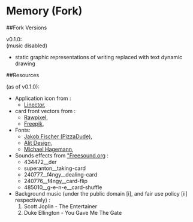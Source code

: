 # Memory (Fork)

##Fork Versions

<p>v0.1.0: <br> (music disabled)</p>

<ul>
    <li>static graphic representations of writing replaced with text dynamic drawing</li>    
</ul>
    
##Resources

<p>(as of v0.1.0):</p>

<ul>
    <li> Application icon from :
        <ul>
            <li><a href="https://www.flaticon.com/authors/linector">Linector</a>,</li>
        </ul>
    <li> card front vectors from :
        <ul>
            <li><a href="https://rawpixel.com">Rawpixel</a>,</li>
            <li><a href="https://www.freepik.com">Freepik</a>,</li>
        </ul>
    </li>
    <li> Fonts:
        <ul>
            <li><a href="https://pizzadude.dk">Jakob Fischer (PizzaDude)</a>,</li>
            <li><a href="https://alitdesign.net">Alit Design</a>,</li>
            <li><a href="https://www.fontmesa.com">Michael Hagemann</a>,</li>
        </ul>
    </li>
    <li> Sounds effects from <a href="https://freesound.org">"Freesound.org</a> :
        <ul>
            <li> 434472__der</li>
            <li> superanton__taking-card</li>
            <li> 240777__f4ngy__dealing-card</li>
            <li> 240776__f4ngy__card-flip</li>
            <li> 485010__g-e-n-e__card-shuffle</li>
        </ul>
    </li>
    <li> Background music (under the public domain [i], and fair use policy [ii] respectively) :
        <ol>
            <li> Scott Joplin - The Entertainer</li>
            <li> Duke Ellington - You Gave Me The Gate</li>
        </ol>
    </li>
 </ul>